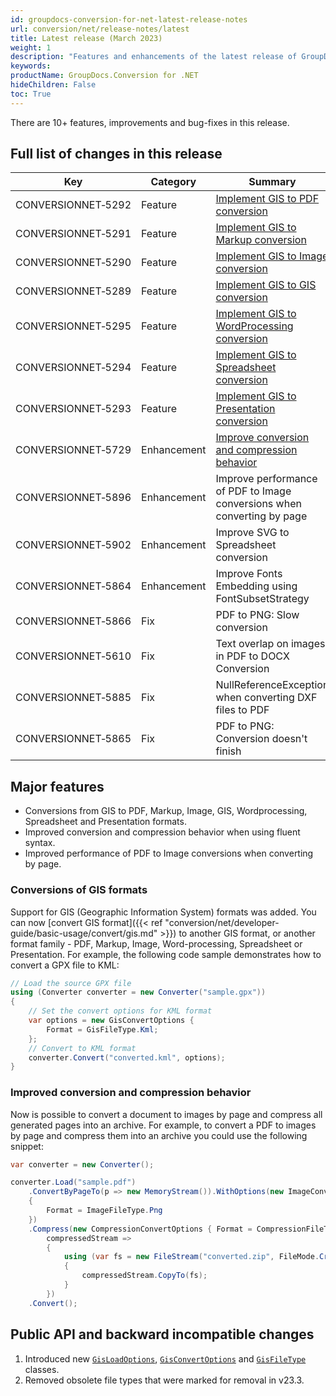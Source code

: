 ```yaml
---
id: groupdocs-conversion-for-net-latest-release-notes
url: conversion/net/release-notes/latest
title: Latest release (March 2023)
weight: 1
description: "Features and enhancements of the latest release of GroupDocs.Conversion for .NET."
keywords: 
productName: GroupDocs.Conversion for .NET
hideChildren: False
toc: True
---
```


There are 10+ features, improvements and bug-fixes in this release.

## Full list of changes in this release

| Key | Category | Summary |
| --- | --- | --- |
| CONVERSIONNET&#8209;5292 | Feature | [Implement GIS to PDF conversion](#conversions-of-gis-formats) |
| CONVERSIONNET&#8209;5291 | Feature | [Implement GIS to Markup conversion](#conversions-of-gis-formats) |
| CONVERSIONNET&#8209;5290 | Feature | [Implement GIS to Image conversion](#conversions-of-gis-formats) |
| CONVERSIONNET&#8209;5289 | Feature | [Implement GIS to GIS conversion](#conversions-of-gis-formats) |
| CONVERSIONNET&#8209;5295 | Feature | [Implement GIS to WordProcessing conversion](#conversions-of-gis-formats) |
| CONVERSIONNET&#8209;5294 | Feature | [Implement GIS to Spreadsheet conversion](#conversions-of-gis-formats) |
| CONVERSIONNET&#8209;5293 | Feature | [Implement GIS to Presentation conversion](#conversions-of-gis-formats) |
| CONVERSIONNET&#8209;5729 | Enhancement | [Improve conversion and compression behavior](#improved-conversion-and-compression-behavior) |
| CONVERSIONNET&#8209;5896 | Enhancement | Improve performance of PDF to Image conversions when converting by page |
| CONVERSIONNET&#8209;5902 | Enhancement | Improve SVG to Spreadsheet conversion |
| CONVERSIONNET&#8209;5864 | Enhancement | Improve Fonts Embedding using FontSubsetStrategy |
| CONVERSIONNET&#8209;5866 | Fix | PDF to PNG: Slow conversion |
| CONVERSIONNET&#8209;5610 | Fix | Text overlap on images in PDF to DOCX Conversion |
| CONVERSIONNET&#8209;5885 | Fix | NullReferenceException when converting DXF files to PDF |
| CONVERSIONNET&#8209;5865 | Fix | PDF to PNG: Conversion doesn't finish |

## Major features

* Conversions from GIS to PDF, Markup, Image, GIS, Wordprocessing, Spreadsheet and Presentation formats.
* Improved conversion and compression behavior when using fluent syntax.
* Improved performance of PDF to Image conversions when converting by page.

### Conversions of GIS formats
Support for GIS (Geographic Information System) formats was added. You can now [convert GIS format]({{< ref "conversion/net/developer-guide/basic-usage/convert/gis.md" >}}) to another GIS format, or another format family - PDF, Markup, Image, Word-processing, Spreadsheet or Presentation. 
For example, the following code sample demonstrates how to convert a GPX file to KML:

```csharp
// Load the source GPX file
using (Converter converter = new Converter("sample.gpx"))
{
    // Set the convert options for KML format
    var options = new GisConvertOptions {
        Format = GisFileType.Kml;
    };
    // Convert to KML format
    converter.Convert("converted.kml", options);
}
```

### Improved conversion and compression behavior

Now is possible to convert a document to images by page and compress all generated pages into an archive.
For example, to convert a PDF to images by page and compress them into an archive you could use the following snippet:

```csharp
var converter = new Converter();

converter.Load("sample.pdf")
    .ConvertByPageTo(p => new MemoryStream()).WithOptions(new ImageConvertOptions
    {
        Format = ImageFileType.Png
    })
    .Compress(new CompressionConvertOptions { Format = CompressionFileType.Zip }).OnCompressionCompleted(
        compressedStream =>
        {
            using (var fs = new FileStream("converted.zip", FileMode.Create))
            {
                compressedStream.CopyTo(fs);
            }
        })
    .Convert();
```

## Public API and backward incompatible changes

1. Introduced new [`GisLoadOptions`](https://reference.groupdocs.com/conversion/net/groupdocs.conversion.options.load/gisloadoptions/), [`GisConvertOptions`](https://reference.groupdocs.com/conversion/net/groupdocs.conversion.options.convert/gisconvertoptions/) and [`GisFileType`](https://reference.groupdocs.com/conversion/net/groupdocs.conversion.filetypes/gisfiletype/) classes.
2. Removed obsolete file types that were marked for removal in v23.3.